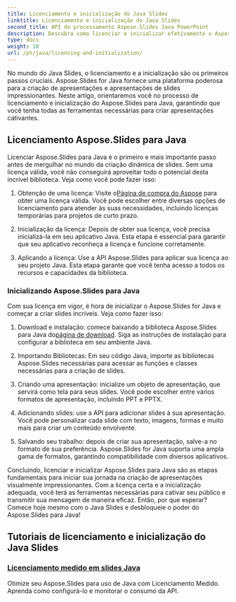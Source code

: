 ```yaml
---
title: Licenciamento e inicialização do Java Slides
linktitle: Licenciamento e inicialização do Java Slides
second_title: API de processamento Aspose.Slides Java PowerPoint
description: Descubra como licenciar e inicializar efetivamente o Aspose.Slides para Java em nossos tutoriais abrangentes. Comece com o Apresentações Java agora!
type: docs
weight: 10
url: /pt/java/licensing-and-initialization/
---
```


No mundo do Java Slides, o licenciamento e a inicialização são os primeiros passos cruciais. Aspose.Slides for Java fornece uma plataforma poderosa para a criação de apresentações e apresentações de slides impressionantes. Neste artigo, orientaremos você no processo de licenciamento e inicialização do Aspose.Slides para Java, garantindo que você tenha todas as ferramentas necessárias para criar apresentações cativantes.

## Licenciamento Aspose.Slides para Java

Licenciar Aspose.Slides para Java é o primeiro e mais importante passo antes de mergulhar no mundo da criação dinâmica de slides. Sem uma licença válida, você não conseguirá aproveitar todo o potencial desta incrível biblioteca. Veja como você pode fazer isso:

1.  Obtenção de uma licença: Visite o[Página de compra do Aspose](https://purchase.aspose.com/buy) para obter uma licença válida. Você pode escolher entre diversas opções de licenciamento para atender às suas necessidades, incluindo licenças temporárias para projetos de curto prazo.

2. Inicialização da licença: Depois de obter sua licença, você precisa inicializá-la em seu aplicativo Java. Esta etapa é essencial para garantir que seu aplicativo reconheça a licença e funcione corretamente.

3. Aplicando a licença: Use a API Aspose.Slides para aplicar sua licença ao seu projeto Java. Esta etapa garante que você tenha acesso a todos os recursos e capacidades da biblioteca.

### Inicializando Aspose.Slides para Java

Com sua licença em vigor, é hora de inicializar o Aspose.Slides for Java e começar a criar slides incríveis. Veja como fazer isso:

1.  Download e instalação: comece baixando a biblioteca Aspose.Slides para Java do[página de download](https://releases.aspose.com/slides/net/). Siga as instruções de instalação para configurar a biblioteca em seu ambiente Java.

2. Importando Bibliotecas: Em seu código Java, importe as bibliotecas Aspose.Slides necessárias para acessar as funções e classes necessárias para a criação de slides.

3. Criando uma apresentação: inicialize um objeto de apresentação, que servirá como tela para seus slides. Você pode escolher entre vários formatos de apresentação, incluindo PPT e PPTX.

4. Adicionando slides: use a API para adicionar slides à sua apresentação. Você pode personalizar cada slide com texto, imagens, formas e muito mais para criar um conteúdo envolvente.

5. Salvando seu trabalho: depois de criar sua apresentação, salve-a no formato de sua preferência. Aspose.Slides for Java suporta uma ampla gama de formatos, garantindo compatibilidade com diversos aplicativos.

Concluindo, licenciar e inicializar Aspose.Slides para Java são as etapas fundamentais para iniciar sua jornada na criação de apresentações visualmente impressionantes. Com a licença certa e a inicialização adequada, você terá as ferramentas necessárias para cativar seu público e transmitir sua mensagem de maneira eficaz. Então, por que esperar? Comece hoje mesmo com o Java Slides e desbloqueie o poder do Aspose.Slides para Java!
## Tutoriais de licenciamento e inicialização do Java Slides
### [Licenciamento medido em slides Java](./metered-licensing-java-slides/)
Otimize seu Aspose.Slides para uso de Java com Licenciamento Medido. Aprenda como configurá-lo e monitorar o consumo da API.